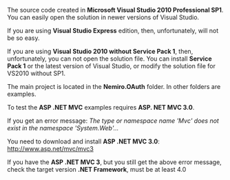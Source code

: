 The source code created in **Microsoft Visual Studio 2010 Professional SP1**.
You can easily open the solution in newer versions of Visual Studio.

If you are using **Visual Studio Express** edition, then, unfortunately, will not be so easy.

If you are using **Visual Studio 2010 without Service Pack 1**, then, unfortunately, you can not open the solution file. 
You can install **Service Pack 1** or the latest version of Visual Studio, or modify the solution file for VS2010 without SP1.

The main project is located in the **Nemiro.OAuth** folder. 
In other folders are examples.

To test the **ASP .NET MVC** examples requires **ASP. NET MVC 3.0**.

If you get an error message:
*The type or namespace name 'Mvc' does not exist in the namespace 'System.Web'...*

You need to download and install **ASP .NET MVC 3.0**:
http://www.asp.net/mvc/mvc3

If you have the **ASP .NET MVC 3**, but you still get the above error message, check the target version **.NET Framework**, must be at least 4.0
